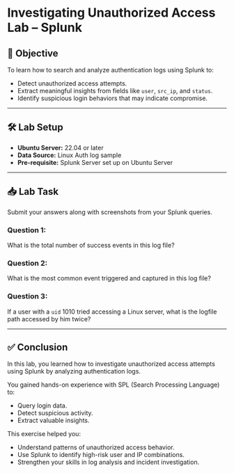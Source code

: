 # Investigating Unauthorized Access Lab – Splunk  

## 🎯 Objective  
To learn how to search and analyze authentication logs using Splunk to:  
- Detect unauthorized access attempts.  
- Extract meaningful insights from fields like `user`, `src_ip`, and `status`.  
- Identify suspicious login behaviors that may indicate compromise.  

---

## 🛠️ Lab Setup  
- **Ubuntu Server:** 22.04 or later  
- **Data Source:** Linux Auth log sample  
- **Pre-requisite:** Splunk Server set up on Ubuntu Server  

---

## 📥 Lab Task  
Submit your answers along with screenshots from your Splunk queries.  

### Question 1:  
What is the total number of success events in this log file?  

### Question 2:  
What is the most common event triggered and captured in this log file?  

### Question 3:  
If a user with a `uid` 1010 tried accessing a Linux server, what is the logfile path accessed by him twice?  

---

## ✅ Conclusion  
In this lab, you learned how to investigate unauthorized access attempts using Splunk by analyzing authentication logs.  

You gained hands-on experience with SPL (Search Processing Language) to:  
- Query login data.  
- Detect suspicious activity.  
- Extract valuable insights.  

This exercise helped you:  
- Understand patterns of unauthorized access behavior.  
- Use Splunk to identify high-risk user and IP combinations.  
- Strengthen your skills in log analysis and incident investigation.  


